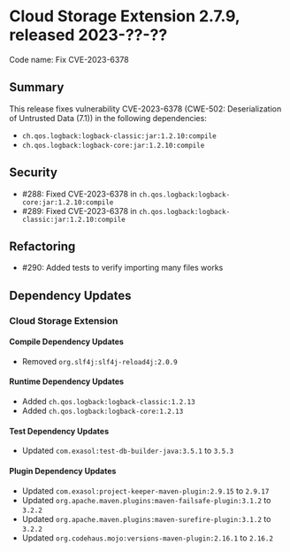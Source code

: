 # Cloud Storage Extension 2.7.9, released 2023-??-??

Code name: Fix CVE-2023-6378

## Summary

This release fixes vulnerability CVE-2023-6378 (CWE-502: Deserialization of Untrusted Data (7.1)) in the following dependencies:
* `ch.qos.logback:logback-classic:jar:1.2.10:compile`
* `ch.qos.logback:logback-core:jar:1.2.10:compile`

## Security

* #288: Fixed CVE-2023-6378 in `ch.qos.logback:logback-core:jar:1.2.10:compile`
* #289: Fixed CVE-2023-6378 in `ch.qos.logback:logback-classic:jar:1.2.10:compile`

## Refactoring

* #290: Added tests to verify importing many files works

## Dependency Updates

### Cloud Storage Extension

#### Compile Dependency Updates

* Removed `org.slf4j:slf4j-reload4j:2.0.9`

#### Runtime Dependency Updates

* Added `ch.qos.logback:logback-classic:1.2.13`
* Added `ch.qos.logback:logback-core:1.2.13`

#### Test Dependency Updates

* Updated `com.exasol:test-db-builder-java:3.5.1` to `3.5.3`

#### Plugin Dependency Updates

* Updated `com.exasol:project-keeper-maven-plugin:2.9.15` to `2.9.17`
* Updated `org.apache.maven.plugins:maven-failsafe-plugin:3.1.2` to `3.2.2`
* Updated `org.apache.maven.plugins:maven-surefire-plugin:3.1.2` to `3.2.2`
* Updated `org.codehaus.mojo:versions-maven-plugin:2.16.1` to `2.16.2`
